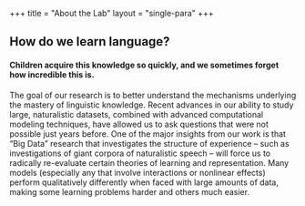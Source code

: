 +++
title = "About the Lab"
layout = "single-para"
+++


## How do we learn language?
#### Children acquire this knowledge so quickly, and we sometimes forget how incredible this is. 
The goal of our research is to better understand the mechanisms underlying
the mastery of linguistic knowledge. Recent advances in our ability to study large, naturalistic datasets,
combined with advanced computational modeling techniques, have allowed us to ask questions that
were not possible just years before. One of the major insights from our work is that “Big Data” research
that investigates the structure of experience – such as investigations of giant corpora of naturalistic
speech – will force us to radically re-evaluate certain theories of learning and representation. Many
models (especially any that involve interactions or nonlinear effects) perform qualitatively differently
when faced with large amounts of data, making some learning problems harder and others much easier.